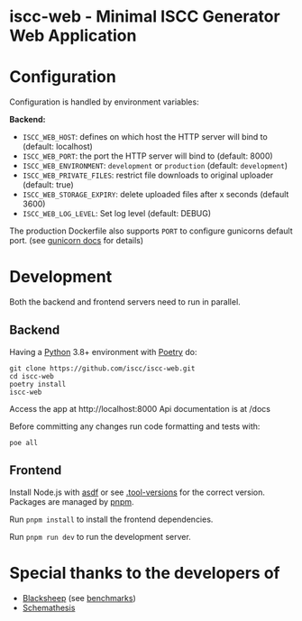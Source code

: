 # iscc-web - Minimal ISCC Generator Web Application

# Configuration

Configuration is handled by environment variables:

**Backend:**

-   `ISCC_WEB_HOST`: defines on which host the HTTP server will bind to (default: localhost)
-   `ISCC_WEB_PORT`: the port the HTTP server will bind to (default: 8000)
-   `ISCC_WEB_ENVIRONMENT`: `development` or `production` (default: `development`)
-   `ISCC_WEB_PRIVATE_FILES`: restrict file downloads to original uploader (default: true)
-   `ISCC_WEB_STORAGE_EXPIRY`: delete uploaded files after x seconds (default 3600)
-   `ISCC_WEB_LOG_LEVEL`: Set log level (default: DEBUG)

The production Dockerfile also supports `PORT` to configure gunicorns default port. (see [gunicorn
docs](https://docs.gunicorn.org/en/stable/settings.html?highlight=PORT#bind) for details)

# Development

Both the backend and frontend servers need to run in parallel.

## Backend

Having a [Python](https://python.org) 3.8+ environment with [Poetry](https://python-poetry.org/) do:

```shell
git clone https://github.com/iscc/iscc-web.git
cd iscc-web
poetry install
iscc-web
```

Access the app at http://localhost:8000
Api documentation is at /docs

Before committing any changes run code formatting and tests with:

```
poe all
```

## Frontend

Install Node.js with [asdf](https://asdf-vm.com/) or see [.tool-versions](.tool-versions) for the correct version. Packages are managed by
[pnpm](https://pnpm.io/installation).

Run `pnpm install` to install the frontend dependencies.

Run `pnpm run dev` to run the development server.

# Special thanks to the developers of

-   [Blacksheep](https://github.com/Neoteroi/BlackSheep) (see [benchmarks](http://klen.github.io/py-frameworks-bench/))
-   [Schemathesis](https://github.com/schemathesis/schemathesis)
